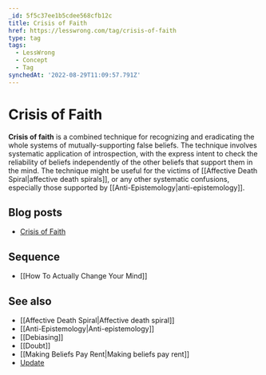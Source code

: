 ```yaml
---
_id: 5f5c37ee1b5cdee568cfb12c
title: Crisis of Faith
href: https://lesswrong.com/tag/crisis-of-faith
type: tag
tags:
  - LessWrong
  - Concept
  - Tag
synchedAt: '2022-08-29T11:09:57.791Z'
---
```

# Crisis of Faith

**Crisis of faith** is a combined technique for recognizing and eradicating the whole systems of mutually-supporting false beliefs. The technique involves systematic application of introspection, with the express intent to check the reliability of beliefs independently of the other beliefs that support them in the mind. The technique might be useful for the victims of [[Affective Death Spiral|affective death spirals]], or any other systematic confusions, especially those supported by [[Anti-Epistemology|anti-epistemology]].

## Blog posts

*   [Crisis of Faith](http://lesswrong.com/lw/ur/crisis_of_faith/)

## Sequence

*   [[How To Actually Change Your Mind]]

## See also

*   [[Affective Death Spiral|Affective death spiral]]
*   [[Anti-Epistemology|Anti-epistemology]]
*   [[Debiasing]]
*   [[Doubt]]
*   [[Making Beliefs Pay Rent|Making beliefs pay rent]]
*   [Update](https://wiki.lesswrong.com/wiki/Update)